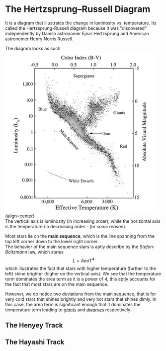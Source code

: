 <!--Contributors: Khang-->
# The Hertzsprung–Russell Diagram

It is a diagram that illustrates the change in luminosity vs. temperature. Its called the Hertzsprung-Russell diagram because it was "discovered" independently by Danish astronomer Ejnar Hertzsprung and American astronomer Henry Norris Russell.

The diagram looks as such<br>
![](../../assets/preliminaries/hr.png){align=center} <br>
The vertical axis is luminosity (in increasing order), while the horizontal axis is the temperature (in decreasing order - *for some reason*).

Most stars lie on the **main sequence**, which is the line spanning from the top left corner down to the lower right corner.<br>
The behavior of the main sequence stars is aptly describe by the *Stefan-Boltzmann* law, which states
$$
L = Ae\sigma T^4
$$
which illustrates the fact that stars with higher temperature (further to the left) shine brighter (higher on the vertical axis). We see that the temperature term dominates the area term as it is a power of 4, this aptly accounts for the fact that most stars are on the main sequence.

However, we do notice two deviations from the main sequence, that is for very cold stars that shines brightly and very hot stars that shines dimly. In this case, the area term is significant enough that it dominates the temperature term leading to [*giants*](../giants/red_giant.md) and [*dwarves*](../dwarves/white_dwarf.md) respectively.

## The Henyey Track


## The Hayashi Track

